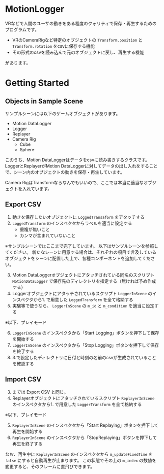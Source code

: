 # MotionLogger
VRなどで人間のユーザの動きをある程度のクォリティで保存・再生するためのプログラムです。

- VRのCameraRigなど特定のオブジェクトの `Transform.position` と `Transform.rotation` をcsvに保存する機能
- その形式のcsvを読み込んで元のオブジェクトに戻し、再生する機能

があります。

# Getting Started
## Objects in Sample Scene
サンプルシーンには以下のゲームオブジェクトがあります。

- Motion DataLogger
- Logger
- Replayer
- Camera Rig
  - Cube
  - Sphere

このうち、Motion DataLoggerはデータをcsvに読み書きするクラスです。
LoggerとReplayerがMotion DataLoggerに対してデータの出し入れをすることで、シーン内のオブジェクトの動きを保存・再生しています。

Camera RigはTransformならなんでもいいので、ここでは本当に適当なオブジェクトを入れています。

## Export CSV
1. 動きを保存したいオブジェクトに `LoggedTransaform` をアタッチする
2. `LoggedTransform` のインスペクタからラベルを適当に設定する
    - 重複が無いこと
    - カンマが含まれていないこと

※サンプルシーンではここまで完了しています。
以下はサンプルシーンを参照してください。
新たなシーンに用意する場合は、それぞれの項目で言及しているオブジェクトをシーンに配置した上で、各種コンポーネントを追加してください。

3. Motion DataLoggerオブジェクトにアタッチされている同名のスクリプト `MotionDataLogger` で保存先のディレクトリを指定する（無ければ予め作成する）
4. Loggerオブジェクトにアタッチされているスクリプト `LoggerInScene` のインスペクタから1. で用意した `LoggedTransform` を全て格納する
5. 実験等で使うなら、 `LoggerInScene` の `m_id` と `m_condition` を適当に設定する

※以下、プレイモード

6. `LoggerInScene` のインスペクタから「Start Logging」ボタンを押下して保存を開始する
7. `LoggerInScene` のインスペクタから「Stop Logging」ボタンを押下して保存を終了する
8. 3.で設定したディレクトリに日付と時刻の名前のcsvが生成されていることを確認する

## Import CSV
3. までは Export CSV と同じ。
4. Replayerオブジェクトにアタッチされているスクリプト `ReplayerInScene` のインスペクタから1. で用意した `LoggerTransform` を全て格納する

※以下、プレイモード

5. `ReplayerInScene` のインスペクタから「Start Replaying」ボタンを押下して再生を開始する
6. `ReplayerInScene` のインスペクタから「StopReplaying」ボタンを押下して再生を終了する

なお、再生中に `ReplayerInScene` のインスペクタから `m_updateFixedTime` を `false` にすると自動再生が止まります。
この状態でその上の `m_index` の数値を変更すると、そのフレームに直飛びできます。

